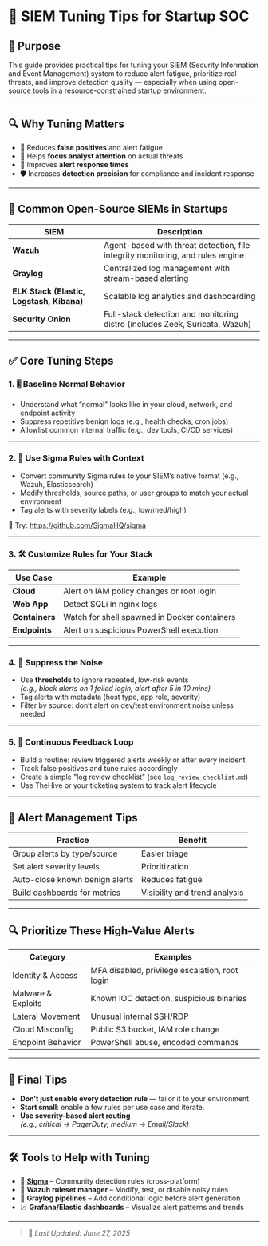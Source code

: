 # 🎯 SIEM Tuning Tips for Startup SOC

## 🧩 Purpose

This guide provides practical tips for tuning your SIEM (Security Information and Event Management) system to reduce alert fatigue, prioritize real threats, and improve detection quality — especially when using open-source tools in a resource-constrained startup environment.

---

## 🔍 Why Tuning Matters

- 🚫 Reduces **false positives** and alert fatigue
- 🧠 Helps **focus analyst attention** on actual threats
- 🚦 Improves **alert response times**
- 🛡️ Increases **detection precision** for compliance and incident response

---

## 🔧 Common Open-Source SIEMs in Startups

| SIEM | Description |
|------|-------------|
| **Wazuh** | Agent-based with threat detection, file integrity monitoring, and rules engine |
| **Graylog** | Centralized log management with stream-based alerting |
| **ELK Stack (Elastic, Logstash, Kibana)** | Scalable log analytics and dashboarding |
| **Security Onion** | Full-stack detection and monitoring distro (includes Zeek, Suricata, Wazuh) |

---

## ✅ Core Tuning Steps

### 1. 🎚️ Baseline Normal Behavior

- Understand what “normal” looks like in your cloud, network, and endpoint activity
- Suppress repetitive benign logs (e.g., health checks, cron jobs)
- Allowlist common internal traffic (e.g., dev tools, CI/CD services)

---

### 2. 🧪 Use Sigma Rules with Context

- Convert community Sigma rules to your SIEM’s native format (e.g., Wazuh, Elasticsearch)
- Modify thresholds, source paths, or user groups to match your actual environment
- Tag alerts with severity labels (e.g., low/med/high)

📘 Try: https://github.com/SigmaHQ/sigma

---

### 3. 🛠️ Customize Rules for Your Stack

| Use Case | Example |
|----------|---------|
| **Cloud** | Alert on IAM policy changes or root login |
| **Web App** | Detect SQLi in nginx logs |
| **Containers** | Watch for shell spawned in Docker containers |
| **Endpoints** | Alert on suspicious PowerShell execution |

---

### 4. 🧼 Suppress the Noise

- Use **thresholds** to ignore repeated, low-risk events  
  _(e.g., block alerts on 1 failed login, alert after 5 in 10 mins)_
- Tag alerts with metadata (host type, app role, severity)
- Filter by source: don’t alert on dev/test environment noise unless needed

---

### 5. 🔄 Continuous Feedback Loop

- Build a routine: review triggered alerts weekly or after every incident
- Track false positives and tune rules accordingly
- Create a simple "log review checklist" (see `log_review_checklist.md`)
- Use TheHive or your ticketing system to track alert lifecycle

---

## 🧠 Alert Management Tips

| Practice | Benefit |
|----------|---------|
| Group alerts by type/source | Easier triage |
| Set alert severity levels | Prioritization |
| Auto-close known benign alerts | Reduces fatigue |
| Build dashboards for metrics | Visibility and trend analysis |

---

## 🔍 Prioritize These High-Value Alerts

| Category | Examples |
|----------|----------|
| Identity & Access | MFA disabled, privilege escalation, root login |
| Malware & Exploits | Known IOC detection, suspicious binaries |
| Lateral Movement | Unusual internal SSH/RDP |
| Cloud Misconfig | Public S3 bucket, IAM role change |
| Endpoint Behavior | PowerShell abuse, encoded commands |

---

## 🧪 Final Tips

- **Don’t just enable every detection rule** — tailor it to your environment.
- **Start small**: enable a few rules per use case and iterate.
- **Use severity-based alert routing**  
  _(e.g., critical → PagerDuty, medium → Email/Slack)_

---

## 🛠️ Tools to Help with Tuning

- 🧬 **[Sigma](https://github.com/SigmaHQ/sigma)** – Community detection rules (cross-platform)
- 🐺 **Wazuh ruleset manager** – Modify, test, or disable noisy rules
- 🔁 **Graylog pipelines** – Add conditional logic before alert generation
- 📈 **Grafana/Elastic dashboards** – Visualize alert patterns and trends

---

> 🔄 _Last Updated: June 27, 2025_
